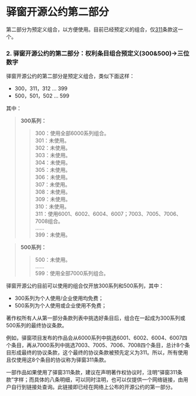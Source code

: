 # 驿窗开源公约第二部分

第二部分为预定义组合，以方便使用。目前已经预定义的组合，仅<a href='#311'><u>311</u></a>条款这一个。

### **2. 驿窗开源公约的第二部分：权利条目组合预定义(300&500)→三位数字**

驿窗开源公约的第二部分是预定义组合，类似下面这样：

- 300，311，312 … 399
- 500，501，502 … 599

其中：


>**300系列：**
>>300：使用全部6000系列组合。  
>>301：未使用。  
>>302：未使用。  
>>303：未使用。  
>>304：未使用。  
>>305：未使用。  
>>306：未使用。  
>>307：未使用。  
>>308：未使用。  
>>309：未使用。  
>>310：未使用。  
>><span id='311'>311</span>：使用6001、6002、6004、6007；7003、7005、7006、7008组合。  
>>……  
>>399：未使用。  
 
>**500系列：**
>>500：未使用。  
>>……  
>>599：使用全部7000系列组合。   



驿窗开源公约目前可以使用的组合仅开放300系列和500系列，其中：

- 300系列为个人使用/企业使用均免费；
- 500系列为个人使用或企业使用不免费；

著作权所有人从第一部分条款列表中挑选好条目后，组合在一起成为300系列或500系列的最终协议条款。

例如，驿窗项目发布的作品会从6000系列中挑选6001、6002、6004、6007四个条目，再从7000系列中挑选7003、7005、7006、7008四个条目，总计8个条目形成最终的协议条款，这个最终的协议条款被预先定义为311。所以，所有使用且仅使用这8个条目的协议称为驿窗311条款。

一部作品如果使用了驿窗311条款，建议在声明著作权协议时，注明“驿窗311条款”字样；而具体的八条明细，可以同时注明，也可以仅提供一个网络链接，由用户自行到链接处查询。此链接即已经在网络上公布的开源公约的第一部分。




